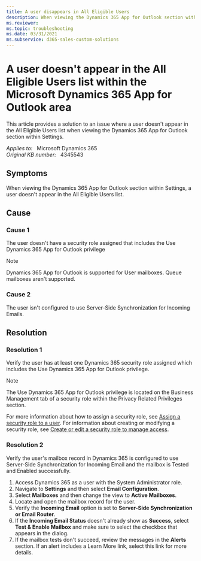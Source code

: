 ```yaml
---
title: A user disappears in All Eligible Users
description: When viewing the Dynamics 365 App for Outlook section within Settings, a user doesn't appear in the All Eligible Users list.
ms.reviewer: 
ms.topic: troubleshooting
ms.date: 03/31/2021
ms.subservice: d365-sales-custom-solutions
---
```

# A user doesn't appear in the All Eligible Users list within the Microsoft Dynamics 365 App for Outlook area

This article provides a solution to an issue where a user doesn't appear in the All Eligible Users list when viewing the Dynamics 365 App for Outlook section within Settings.

_Applies to:_ &nbsp; Microsoft Dynamics 365  
_Original KB number:_ &nbsp; 4345543

## Symptoms

When viewing the Dynamics 365 App for Outlook section within Settings, a user doesn't appear in the All Eligible Users list.

## Cause

### Cause 1

The user doesn't have a security role assigned that includes the Use Dynamics 365 App for Outlook privilege

> [!NOTE]
> Dynamics 365 App for Outlook is supported for User mailboxes. Queue mailboxes aren't supported.

### Cause 2

The user isn't configured to use Server-Side Synchronization for Incoming Emails.

## Resolution

### Resolution 1

Verify the user has at least one Dynamics 365 security role assigned which includes the Use Dynamics 365 App for Outlook privilege.

> [!NOTE]
> The Use Dynamics 365 App for Outlook privilege is located on the Business Management tab of a security role within the Privacy Related Privileges section.

For more information about how to assign a security role, see [Assign a security role to a user](/power-platform/admin/create-users-assign-online-security-roles#assign-a-security-role-to-a-user). For information about creating or modifying a security role, see [Create or edit a security role to manage access](/power-platform/admin/create-edit-security-role).

### Resolution 2

Verify the user's mailbox record in Dynamics 365 is configured to use Server-Side Synchronization for Incoming Email and the mailbox is Tested and Enabled successfully.

1. Access Dynamics 365 as a user with the System Administrator role.
2. Navigate to **Settings** and then select **Email Configuration**.
3. Select **Mailboxes** and then change the view to **Active Mailboxes**.
4. Locate and open the mailbox record for the user.
5. Verify the **Incoming Email** option is set to **Server-Side Synchronization or Email Router**.
6. If the **Incoming Email Status** doesn't already show as **Success**, select **Test & Enable Mailbox** and make sure to select the checkbox that appears in the dialog.
7. If the mailbox tests don't succeed, review the messages in the **Alerts** section. If an alert includes a Learn More link, select this link for more details.
